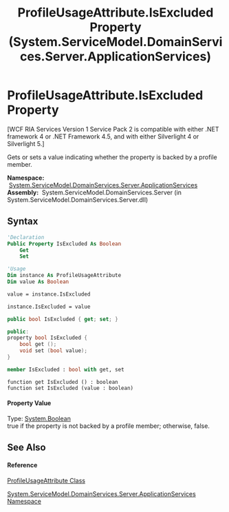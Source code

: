 ﻿---
title: ProfileUsageAttribute.IsExcluded Property  (System.ServiceModel.DomainServices.Server.ApplicationServices)
TOCTitle: IsExcluded Property
ms:assetid: P:System.ServiceModel.DomainServices.Server.ApplicationServices.ProfileUsageAttribute.IsExcluded
ms:mtpsurl: https://msdn.microsoft.com/en-us/library/system.servicemodel.domainservices.server.applicationservices.profileusageattribute.isexcluded(v=VS.91)
ms:contentKeyID: 28755779
ms.date: 01/27/2012
mtps_version: v=VS.91
f1_keywords:
- System.ServiceModel.DomainServices.Server.ApplicationServices.ProfileUsageAttribute.IsExcluded
- System.ServiceModel.DomainServices.Server.ApplicationServices.ProfileUsageAttribute.get_IsExcluded
- System.ServiceModel.DomainServices.Server.ApplicationServices.ProfileUsageAttribute.set_IsExcluded
dev_langs:
- CSharp
- JScript
- VB
- FSharp
- c++
api_location:
- System.ServiceModel.DomainServices.Server.dll
api_name:
- System.ServiceModel.DomainServices.Server.ApplicationServices.ProfileUsageAttribute.get_IsExcluded
- System.ServiceModel.DomainServices.Server.ApplicationServices.ProfileUsageAttribute.IsExcluded
- System.ServiceModel.DomainServices.Server.ApplicationServices.ProfileUsageAttribute.set_IsExcluded
api_type:
- Managed
topic_type:
- apiref
- kbSyntax
product_family_name: VS
ROBOTS: INDEX,FOLLOW
---

# ProfileUsageAttribute.IsExcluded Property

\[WCF RIA Services Version 1 Service Pack 2 is compatible with either .NET framework 4 or .NET Framework 4.5, and with either Silverlight 4 or Silverlight 5.\]

Gets or sets a value indicating whether the property is backed by a profile member.

**Namespace:**  [System.ServiceModel.DomainServices.Server.ApplicationServices](ff422719\(v=vs.91\).md)  
**Assembly:**  System.ServiceModel.DomainServices.Server (in System.ServiceModel.DomainServices.Server.dll)

## Syntax

``` vb
'Declaration
Public Property IsExcluded As Boolean
    Get
    Set
```

``` vb
'Usage
Dim instance As ProfileUsageAttribute
Dim value As Boolean

value = instance.IsExcluded

instance.IsExcluded = value
```

``` csharp
public bool IsExcluded { get; set; }
```

``` c++
public:
property bool IsExcluded {
    bool get ();
    void set (bool value);
}
```

``` fsharp
member IsExcluded : bool with get, set
```

``` jscript
function get IsExcluded () : boolean
function set IsExcluded (value : boolean)
```

#### Property Value

Type: [System.Boolean](https://msdn.microsoft.com/en-us/library/a28wyd50)  
true if the property is not backed by a profile member; otherwise, false.  

## See Also

#### Reference

[ProfileUsageAttribute Class](ff422064\(v=vs.91\).md)

[System.ServiceModel.DomainServices.Server.ApplicationServices Namespace](ff422719\(v=vs.91\).md)

